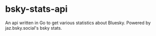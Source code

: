 # bsky-stats-api
An api written in Go to get various statistics about Bluesky. Powered by jaz.bsky.social's bsky stats.

